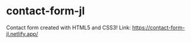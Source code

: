 # contact-form-jl
Contact form created with HTML5 and CSS3! 
Link: https://contact-form-jl.netlify.app/

